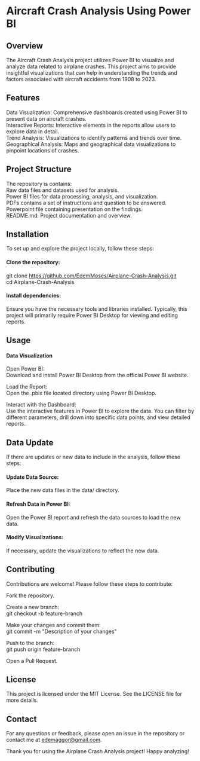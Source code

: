 # Aircraft Crash Analysis Using Power BI
## Overview
The Aircraft Crash Analysis project utilizes Power BI to visualize and analyze data related to airplane crashes. This project aims to provide insightful visualizations that can help in understanding the trends and factors associated with aircraft accidents from 1908 to 2023.

## Features
Data Visualization: Comprehensive dashboards created using Power BI to present data on aircraft crashes.  
Interactive Reports: Interactive elements in the reports allow users to explore data in detail.  
Trend Analysis: Visualizations to identify patterns and trends over time.  
Geographical Analysis: Maps and geographical data visualizations to pinpoint locations of crashes.  

## Project Structure
The repository is contains:  
Raw data files and datasets used for analysis.  
Power BI files for data processing, analysis, and visualization.  
PDFs contains a set of instructions and question to be answered.  
Powerpoint file containing presentation on the findings.  
README.md: Project documentation and overview.  

## Installation
To set up and explore the project locally, follow these steps:  

#### Clone the repository:
git clone https://github.com/EdemMoses/Airplane-Crash-Analysis.git  
cd Airplane-Crash-Analysis  

#### Install dependencies:  
Ensure you have the necessary tools and libraries installed. Typically, this project will primarily require Power BI Desktop for viewing and editing reports.  

## Usage
#### Data Visualization
Open Power BI:  
Download and install Power BI Desktop from the official Power BI website.  

Load the Report:  
Open the .pbix file located directory using Power BI Desktop.  

Interact with the Dashboard:  
Use the interactive features in Power BI to explore the data. You can filter by different parameters, drill down into specific data points, and view detailed reports.

## Data Update
If there are updates or new data to include in the analysis, follow these steps:

#### Update Data Source:  
Place the new data files in the data/ directory.

#### Refresh Data in Power BI:  
Open the Power BI report and refresh the data sources to load the new data.

#### Modify Visualizations:  
If necessary, update the visualizations to reflect the new data.

## Contributing
Contributions are welcome! Please follow these steps to contribute:

Fork the repository.  

Create a new branch:  
git checkout -b feature-branch  

Make your changes and commit them:  
git commit -m "Description of your changes"  

Push to the branch:  
git push origin feature-branch  

Open a Pull Request.

## License
This project is licensed under the MIT License. See the LICENSE file for more details.

## Contact
For any questions or feedback, please open an issue in the repository or contact me at edemaggor@gmail.com.

Thank you for using the Airplane Crash Analysis project! Happy analyzing!

